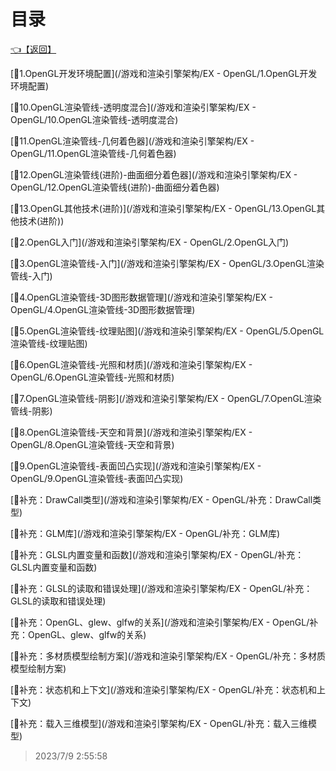 # 目录  


[👈【返回】](/--目录--/游戏和渲染引擎架构)  


[📜1.OpenGL开发环境配置](/游戏和渲染引擎架构/EX - OpenGL/1.OpenGL开发环境配置)  

[📜10.OpenGL渲染管线-透明度混合](/游戏和渲染引擎架构/EX - OpenGL/10.OpenGL渲染管线-透明度混合)  

[📜11.OpenGL渲染管线-几何着色器](/游戏和渲染引擎架构/EX - OpenGL/11.OpenGL渲染管线-几何着色器)  

[📜12.OpenGL渲染管线(进阶)-曲面细分着色器](/游戏和渲染引擎架构/EX - OpenGL/12.OpenGL渲染管线(进阶)-曲面细分着色器)  

[📜13.OpenGL其他技术(进阶)](/游戏和渲染引擎架构/EX - OpenGL/13.OpenGL其他技术(进阶))  

[📜2.OpenGL入门](/游戏和渲染引擎架构/EX - OpenGL/2.OpenGL入门)  

[📜3.OpenGL渲染管线-入门](/游戏和渲染引擎架构/EX - OpenGL/3.OpenGL渲染管线-入门)  

[📜4.OpenGL渲染管线-3D图形数据管理](/游戏和渲染引擎架构/EX - OpenGL/4.OpenGL渲染管线-3D图形数据管理)  

[📜5.OpenGL渲染管线-纹理贴图](/游戏和渲染引擎架构/EX - OpenGL/5.OpenGL渲染管线-纹理贴图)  

[📜6.OpenGL渲染管线-光照和材质](/游戏和渲染引擎架构/EX - OpenGL/6.OpenGL渲染管线-光照和材质)  

[📜7.OpenGL渲染管线-阴影](/游戏和渲染引擎架构/EX - OpenGL/7.OpenGL渲染管线-阴影)  

[📜8.OpenGL渲染管线-天空和背景](/游戏和渲染引擎架构/EX - OpenGL/8.OpenGL渲染管线-天空和背景)  

[📜9.OpenGL渲染管线-表面凹凸实现](/游戏和渲染引擎架构/EX - OpenGL/9.OpenGL渲染管线-表面凹凸实现)  

[📜补充：DrawCall类型](/游戏和渲染引擎架构/EX - OpenGL/补充：DrawCall类型)  

[📜补充：GLM库](/游戏和渲染引擎架构/EX - OpenGL/补充：GLM库)  

[📜补充：GLSL内置变量和函数](/游戏和渲染引擎架构/EX - OpenGL/补充：GLSL内置变量和函数)  

[📜补充：GLSL的读取和错误处理](/游戏和渲染引擎架构/EX - OpenGL/补充：GLSL的读取和错误处理)  

[📜补充：OpenGL、glew、glfw的关系](/游戏和渲染引擎架构/EX - OpenGL/补充：OpenGL、glew、glfw的关系)  

[📜补充：多材质模型绘制方案](/游戏和渲染引擎架构/EX - OpenGL/补充：多材质模型绘制方案)  

[📜补充：状态机和上下文](/游戏和渲染引擎架构/EX - OpenGL/补充：状态机和上下文)  

[📜补充：载入三维模型](/游戏和渲染引擎架构/EX - OpenGL/补充：载入三维模型)  







> 2023/7/9 2:55:58
